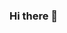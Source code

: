 ### Hi there 👋

<!-- ## GitHub activity

[![Alex's GitHub stats](https://github-readme-stats.vercel.app/api?username=alexandru-cazacu&count_private=true&show_icons=true&icon_color=586069&text_color=586069&bg_color=fff&line_height=30&hide_title=true&title_color=0366d6)](https://github.com/anuraghazra/github-readme-stats)

## LeetCode Stats ([profile](https://leetcode.com/thatAlex))

[![LeetCode Stats](https://leetcard.jacoblin.cool/thatAlex?theme=dark&font=Fira%20Mono)](https://github.com/JacobLinCool/LeetCode-Stats-Card)

<!--
**alexandru-cazacu/alexandru-cazacu** is a ✨ _special_ ✨ repository because its `README.md` (this file) appears on your GitHub profile.

Here are some ideas to get you started:

- 🔭 I’m currently working on ...
- 🌱 I’m currently learning ...
- 👯 I’m looking to collaborate on ...
- 🤔 I’m looking for help with ...
- 💬 Ask me about ...
- 📫 How to reach me: ...
- 😄 Pronouns: ...
- ⚡ Fun fact: ...
-->
